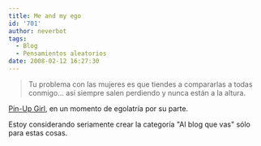 ```yaml
---
title: Me and my ego
id: '701'
author: neverbot
tags:
  - Blog
  - Pensamientos aleatorios
date: 2008-02-12 16:27:30
---
```


> Tu problema con las mujeres es que tiendes a compararlas a todas conmigo... así siempre salen perdiendo y nunca están a la altura.

[Pin-Up Girl](http://malgustoytipicachica.blogspot.com/), en un momento de egolatría por su parte.

Estoy considerando seriamente crear la categoría "Al blog que vas" sólo para estas cosas.